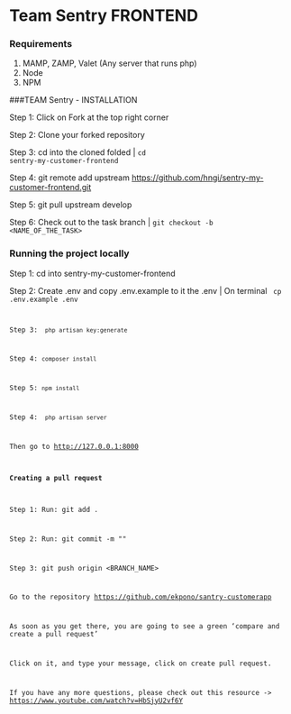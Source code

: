 # Team Sentry FRONTEND

### Requirements

1. MAMP, ZAMP, Valet (Any server that runs php)
2. Node
3. NPM

###TEAM Sentry - INSTALLATION

Step 1: Click on Fork at the top right corner

Step 2: Clone your forked repository

Step 3: cd into the cloned folded | <code>cd sentry-my-customer-frontend </code>

Step 4: git remote add upstream https://github.com/hngi/sentry-my-customer-frontend.git

Step 5: git pull upstream develop

Step 6: Check out to the task branch | <code>git checkout -b <NAME_OF_THE_TASK></code>

### Running the project locally

Step 1: cd into sentry-my-customer-frontend

Step 2: Create .env and copy .env.example to it the .env | On terminal <code> cp .env.example .env

Step 3: <code> php artisan key:generate </code>

Step 4: <code>composer install </code>

Step 5: <code>npm install </code>

Step 4: <code> php artisan server </code>

Then go to http://127.0.0.1:8000

#### Creating a pull request

Step 1: Run: git add .

Step 2: Run: git commit -m "<COMMIT MESSAGE>"

Step 3: git push origin <BRANCH_NAME>

Go to the repository https://github.com/ekpono/santry-customerapp

As soon as you get there, you are going to see a green ‘compare and create a pull request’

Click on it, and type your message, click on create pull request.

If you have any more questions, please check out this resource -> https://www.youtube.com/watch?v=HbSjyU2vf6Y



